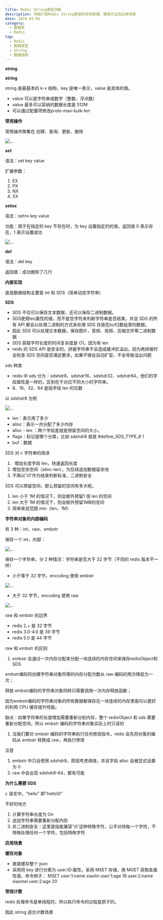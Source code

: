 ```yaml
---
title: Redis String类型详解
description: 详细介绍Redis String类型的实现原理、使用方法及应用场景
date: 2024-01-01
category:
  - 数据库
  - Redis
tag:
  - Redis
  - 数据类型
  - String
  - 数据结构
---
```


**string**

**string**

string 是最基本的 k-v 结构，key 是唯一表示，value 是具体的值。

- value 可以是字符串或数字（整数、浮点数）
- value 最多可以容纳的数据长度是 512M
- 可以通过配置项修改proto-max-bulk-len

**常用操作**

常用操作聚集在 创建、查询、更新、删除

![...](images\string.001.png)

**set**

语法：set key value

扩展参数：

1. EX
2. PX
3. NX
4. XX

**setnx**

语法：setnx key value

功能：用于在指定的 key 不存在时，为 key 设置指定的的值，返回值 0 表示存在，1 表示设置成功

![...](images\string.002.png)

**del**

语法：del key

返回值：成功删除了几行

**内部实现**

底层数据结构主要是 int 和 SDS（简单动态字符串）

**SDS**

- SDS 不仅可以保存文本数据，还可以保存二进制数据。
- SDS使用len属性的值，而不是空字符来判断字符串是否结束，并且 SDS 的所有 API 都会以处理二进制的方式来处理 SDS 存放在buf[]数组里的数据。
- 因此 SDS 可以处理文本数据，保存图片，音频、视频、压缩文件等二进制数据
- SDS 获取字符长度的时间复杂度是 O1。因为有 len
- reids 的 SDS API 是安全的，拼接字符串不会造成缓冲区溢出。因为再拼接时会检查 SDS 空间是否满足要求，如果不够会自动扩容，不会导致溢出问题

sds 种类

- redis 中 sds 分为：sdshdr8、sdshdr16、sdshdr32、sdshdr64，他们的字段属性是一样的，区别在于对应不同大小的字符串。
- 8、16、32、64 是指字段 len 的位数

以 sdshdr8 为例 

![...](images\string.003.png)

- len：表示用了多少
- alloc：表示一共分配了多少内存
- alloc - len ：两个字段差就是预留空间的大小。
- flags：标记是哪个分类，比如 sdshdr8 就是 #define\_SDS\_TYPE\_8 1
- buf：数据

SDS 对 c 字符串的改进

1. ` `增加长度字段 len，快速返回长度
2. 增加空余空间（alloc-len），为后续追加数据留余地
3. 不再以'\0'作为结束判断标准，二进制安全

SDS 可以预留空间，那么预留的空间有多大呢。

1. len 小于 1M 的情况下，则会额外预留1 倍 len 的空间
2. len 大于 1M 的情况下，则会额外预留1MB的空间
3. 简单来说范围 min（len，1M）

**字符串对象的内部编码**

有 3 种：int、raw、embstr

保存一个 int，内部：

![...](images\string.004.png)

保存一个字符串，分 2 种情况：字符串是否大于 32 字节（不同的 redis 版本不一样）

- 小于等于 32 字节，encoding 使用 embstr

![...](images\string.005.png)

- 大于 32 字节，encoding 使用 raw

![...](images\string.006.png)

raw 和 embstr 的边界

- redis 2.+ 是 32 字节
- redis 3.0-4.0 是 39 字节
- redis 5.0 是 44 字节

raw 和 embstr 的区别

1. embstr 会通过一次内存分配来分配一块连续的内存空间来保存redisObject和SDS

embstr编码将创建字符串对象所需的内存分配次数从 raw 编码的两次降低为一次；

释放 embstr编码的字符串对象同样只需要调用一次内存释放函数；

因为embstr编码的字符串对象的所有数据都保存在一块连续的内存里面可以更好的利用 CPU 缓存提升性能。

缺点：如果字符串的长度增加需要重新分别内存，整个 redisObject 和 sds 需要重新分配空间，所以 embstr 编码的字符串对象实际上时只读的

1. 当我们要对 embstr 编码的字符串执行任何修改指令，redis 会先将对象的编码从 embstr 转换成 raw，再执行修改

注意

1. embstr 中只会使用 sdshdr8，原因考虑阈值，并且字段 alloc 会被显式设置为 0
2. raw 中会出现 sdshdr8-64，都有可能

**为什么需要 SDS**

c 语言中，"hello" 即"hello\0"

不好的地方

1. 计算字符串长度为 On
2. 追加字符串需要重新分配内存
3. 非二进制安全：这里是指能兼容'\0'这种特殊字符，公平对待每一个字符，不特殊处理任何一个字符，包括特殊字符

**应用场景**

**缓存对象**

- 直接缓存整个 json
- 采用将 key 进行分离为 user:ID:属性，采用 MSET 存储，用 MGET 获取各属性值，命令例子： MSET user:1:name xiaolin user:1:age 18 user:2:name xiaomei user:2:age 20

**常规计数**

redis 处理命令是单线程的，所以执行命令的过程是原子的。

因此 string 适合计数场景

